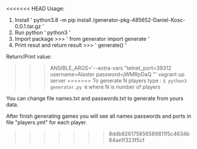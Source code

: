 <<<<<<< HEAD
Usage:

1. Install ' python3.8 -m pip install <path>/generator-pkg-485652-Daniel-Kosc-0.0.1.tar.gz '
2. Run python ' python3 '
3. Import package >>> ' from generator import generate '
4. Print resut and return result >>> ' generate() ' 

Return/Print value:
>>> ANSIBLE_ARGS='--extra-vars "telnet_port=39312 username=Alaster password=jWMRpDaQ "' vagrant up server
=======
To generate N players type :
`$ python3 generator.py N`
where N is number of players

You can change file names.txt and passwords.txt to generate from yours data.

After finish generating games you will see all names passwords and ports in file "players.yml" for each player.
>>>>>>> 8ddb826175856589811f5c4634b84ae1f323f5cf
